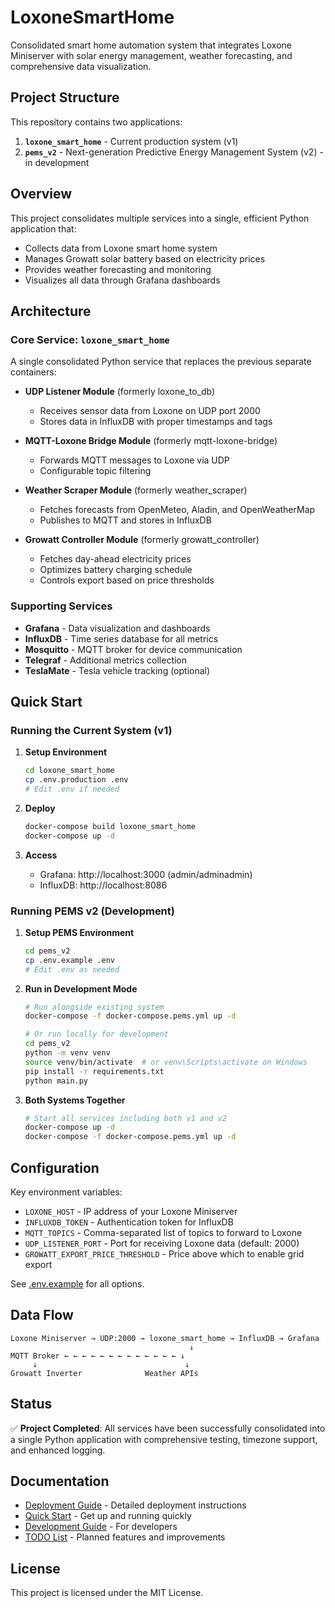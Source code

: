 # LoxoneSmartHome

Consolidated smart home automation system that integrates Loxone Miniserver with solar energy management, weather forecasting, and comprehensive data visualization.

## Project Structure

This repository contains two applications:
1. **`loxone_smart_home`** - Current production system (v1)
2. **`pems_v2`** - Next-generation Predictive Energy Management System (v2) - in development

## Overview

This project consolidates multiple services into a single, efficient Python application that:
- Collects data from Loxone smart home system
- Manages Growatt solar battery based on electricity prices
- Provides weather forecasting and monitoring
- Visualizes all data through Grafana dashboards

## Architecture

### Core Service: `loxone_smart_home`

A single consolidated Python service that replaces the previous separate containers:

- **UDP Listener Module** (formerly loxone_to_db)
  - Receives sensor data from Loxone on UDP port 2000
  - Stores data in InfluxDB with proper timestamps and tags
  
- **MQTT-Loxone Bridge Module** (formerly mqtt-loxone-bridge)
  - Forwards MQTT messages to Loxone via UDP
  - Configurable topic filtering
  
- **Weather Scraper Module** (formerly weather_scraper)
  - Fetches forecasts from OpenMeteo, Aladin, and OpenWeatherMap
  - Publishes to MQTT and stores in InfluxDB
  
- **Growatt Controller Module** (formerly growatt_controller)
  - Fetches day-ahead electricity prices
  - Optimizes battery charging schedule
  - Controls export based on price thresholds

### Supporting Services

- **Grafana** - Data visualization and dashboards
- **InfluxDB** - Time series database for all metrics
- **Mosquitto** - MQTT broker for device communication
- **Telegraf** - Additional metrics collection
- **TeslaMate** - Tesla vehicle tracking (optional)

## Quick Start

### Running the Current System (v1)

1. **Setup Environment**
   ```bash
   cd loxone_smart_home
   cp .env.production .env
   # Edit .env if needed
   ```

2. **Deploy**
   ```bash
   docker-compose build loxone_smart_home
   docker-compose up -d
   ```

3. **Access**
   - Grafana: http://localhost:3000 (admin/adminadmin)
   - InfluxDB: http://localhost:8086

### Running PEMS v2 (Development)

1. **Setup PEMS Environment**
   ```bash
   cd pems_v2
   cp .env.example .env
   # Edit .env as needed
   ```

2. **Run in Development Mode**
   ```bash
   # Run alongside existing system
   docker-compose -f docker-compose.pems.yml up -d
   
   # Or run locally for development
   cd pems_v2
   python -m venv venv
   source venv/bin/activate  # or venv\Scripts\activate on Windows
   pip install -r requirements.txt
   python main.py
   ```

3. **Both Systems Together**
   ```bash
   # Start all services including both v1 and v2
   docker-compose up -d
   docker-compose -f docker-compose.pems.yml up -d
   ```

## Configuration

Key environment variables:
- `LOXONE_HOST` - IP address of your Loxone Miniserver
- `INFLUXDB_TOKEN` - Authentication token for InfluxDB
- `MQTT_TOPICS` - Comma-separated list of topics to forward to Loxone
- `UDP_LISTENER_PORT` - Port for receiving Loxone data (default: 2000)
- `GROWATT_EXPORT_PRICE_THRESHOLD` - Price above which to enable grid export

See [.env.example](loxone_smart_home/.env.example) for all options.

## Data Flow

```
Loxone Miniserver → UDP:2000 → loxone_smart_home → InfluxDB → Grafana
                                        ↓
MQTT Broker ← ← ← ← ← ← ← ← ← ← ← ← ← ↓
     ↓                                 ↓
Growatt Inverter              Weather APIs
```

## Status

✅ **Project Completed**: All services have been successfully consolidated into a single Python application with comprehensive testing, timezone support, and enhanced logging.

## Documentation

- [Deployment Guide](loxone_smart_home/DEPLOYMENT.md) - Detailed deployment instructions
- [Quick Start](QUICKSTART.md) - Get up and running quickly
- [Development Guide](loxone_smart_home/README.md) - For developers
- [TODO List](TODO.md) - Planned features and improvements

## License

This project is licensed under the MIT License.